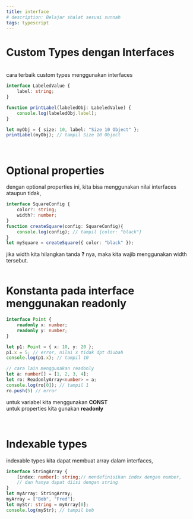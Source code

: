 ```yaml
---
title: interface
# description: Belajar shalat sesuai sunnah
tags: typescript
---
```


# Custom Types dengan Interfaces
<br>
cara terbaik custom types menggunakan interfaces

```ts
interface LabeledValue {
    label: string;
}

function printLabel(labeledObj: LabeledValue) {
    console.log(labeledObj.label);
}

let myObj = { size: 10, label: "Size 10 Object" };
printLabel(myObj); // tampil Size 10 Object
```
<br>

# Optional properties
dengan optional properties ini, kita bisa menggunakan 
nilai interfaces ataupun tidak,

```ts
interface SquareConfig {
    color?: string;
    width?: number;
}
function createSquare(config: SquareConfig){
    console.log(config); // tampil {color: "black"}
}
let mySquare = createSquare({ color: "black" });
```
jika width kita hilangkan tanda **?** nya, maka kita wajib
menggunakan width tersebut.
<br><br>

# Konstanta pada interface menggunakan readonly
```ts
interface Point {
    readonly x: number;
    readonly y: number;
}

let p1: Point = { x: 10, y: 20 };
p1.x = 5; // error, nilai x tidak dpt diubah
console.log(p1.x); // tampil 10

// cara lain menggunakan readonly
let a: number[] = [1, 2, 3, 4];
let ro: ReadonlyArray<number> = a;
console.log(ro[0]); // tampil 1
ro.push(5) // error
```
untuk variabel kita menggunakan **CONST** 
<br>
untuk properties kita gunakan **readonly**

<br>

# Indexable types
indexable types kita dapat membuat array dalam interfaces, <br>

```ts
interface StringArray {
    [index: number]: string;// mendefinisikan index dengan number,
    // dan hanya dapat diisi dengan string 
}
let myArray: StringArray;
myArray = ["Bob", "Fred"];
let myStr: string = myArray[0];
console.log(myStr); // tampil bob
```
<br>